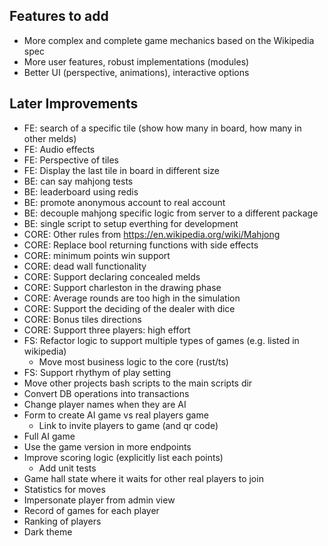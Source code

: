 ## Features to add

- More complex and complete game mechanics based on the Wikipedia spec
- More user features, robust implementations (modules)
- Better UI (perspective, animations), interactive options

## Later Improvements

- FE: search of a specific tile (show how many in board, how many in other melds)
- FE: Audio effects
- FE: Perspective of tiles
- FE: Display the last tile in board in different size
- BE: can say mahjong tests
- BE: leaderboard using redis
- BE: promote anonymous account to real account
- BE: decouple mahjong specific logic from server to a different package
- BE: single script to setup everthing for development
- CORE: Other rules from https://en.wikipedia.org/wiki/Mahjong
- CORE: Replace bool returning functions with side effects
- CORE: minimum points win support
- CORE: dead wall functionality
- CORE: Support declaring concealed melds
- CORE: Support charleston in the drawing phase
- CORE: Average rounds are too high in the simulation
- CORE: Support the deciding of the dealer with dice
- CORE: Bonus tiles directions
- CORE: Support three players: high effort
- FS: Refactor logic to support multiple types of games (e.g. listed in wikipedia)
    - Move most business logic to the core (rust/ts)
- FS: Support rhythym of play setting
- Move other projects bash scripts to the main scripts dir
- Convert DB operations into transactions
- Change player names when they are AI
- Form to create AI game vs real players game
    - Link to invite players to game (and qr code)
- Full AI game
- Use the game version in more endpoints
- Improve scoring logic (explicitly list each points)
    - Add unit tests
- Game hall state where it waits for other real players to join
- Statistics for moves
- Impersonate player from admin view
- Record of games for each player
- Ranking of players
- Dark theme
